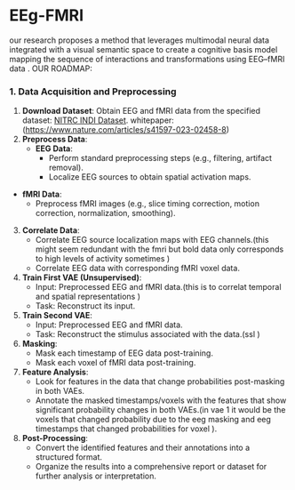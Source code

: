 # EEg-FMRI
our research proposes a method that leverages multimodal neural data integrated with a visual semantic space to create a cognitive basis model  mapping the sequence of interactions and transformations using EEG–fMRI data  .
OUR ROADMAP:
### 1. Data Acquisition and Preprocessing
1. **Download Dataset**: Obtain EEG and fMRI data from the specified dataset: [NITRC INDI Dataset](https://fcon_1000.projects.nitrc.org/indi/retro/nat_view.html). whitepaper: (https://www.nature.com/articles/s41597-023-02458-8)
2. **Preprocess Data**:
   - **EEG Data**:
     - Perform standard preprocessing steps (e.g., filtering, artifact removal).
     - Localize EEG sources to obtain spatial activation maps.
 - **fMRI Data**:
     - Preprocess fMRI images (e.g., slice timing correction, motion correction, normalization, smoothing).
3. **Correlate Data**:
   - Correlate EEG source localization maps with EEG channels.(this might seem redundant with the fmri but bold data only corresponds to high levels of activity sometimes  )
   - Correlate EEG data with corresponding fMRI voxel data.
4. **Train First VAE (Unsupervised)**:
   - Input: Preprocessed EEG and fMRI data.(this is to correlat temporal and spatial representations )
   - Task: Reconstruct its input.
5. **Train Second VAE**:
   - Input: Preprocessed EEG and fMRI data.
   - Task: Reconstruct the stimulus associated with the data.(ssl )
6. **Masking**:
   - Mask each timestamp of EEG data post-training.
   - Mask each voxel of fMRI data post-training.
7. **Feature Analysis**:
   - Look for features in the data that change probabilities post-masking in both VAEs.
   - Annotate the masked timestamps/voxels with the features that show significant probability changes in both VAEs.(in vae 1 it would be the voxels that changed probability due to the eeg 
     masking and eeg timestamps that changed probabilities for voxel ).
8. **Post-Processing**:
   - Convert the identified features and their annotations into a structured format.
   - Organize the results into a comprehensive report or dataset for further analysis or interpretation.

